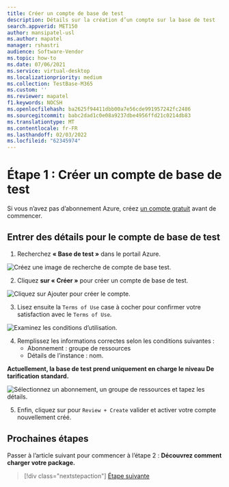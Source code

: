 ```yaml
---
title: Créer un compte de base de test
description: Détails sur la création d’un compte sur la base de test
search.appverid: MET150
author: mansipatel-usl
ms.author: mapatel
manager: rshastri
audience: Software-Vendor
ms.topic: how-to
ms.date: 07/06/2021
ms.service: virtual-desktop
ms.localizationpriority: medium
ms.collection: TestBase-M365
ms.custom: ''
ms.reviewer: mapatel
f1.keywords: NOCSH
ms.openlocfilehash: ba2625f94411dbb00a7e56cde991957242fc2486
ms.sourcegitcommit: babc2dad1c0e08a9237dbe4956ffd21c0214db83
ms.translationtype: MT
ms.contentlocale: fr-FR
ms.lasthandoff: 02/03/2022
ms.locfileid: "62345974"
---
```

# <a name="step-1-create-a-test-base-account"></a>Étape 1 : Créer un compte de base de test

Si vous n’avez pas d’abonnement Azure, créez [un compte gratuit](https://azure.microsoft.com/free/) avant de commencer.

## <a name="enter-details-for-test-base-account"></a>Entrer des détails pour le compte de base de test
 
1. Recherchez **« Base de test »** dans le portail Azure.

![Créez une image de recherche de compte de base test.](Media/CreateTestAccount1.png)

2. Cliquez **sur « Créer »** pour créer un compte de base de test.

![Cliquez sur Ajouter pour créer le compte.](Media/CreateTestAccount2.png)

3.  Lisez ensuite la ```Terms of Use``` case à cocher pour confirmer votre satisfaction avec le ```Terms of Use```.

![Examinez les conditions d’utilisation.](Media/CreateTestAccount3.png)

4.  Remplissez les informations correctes selon les conditions suivantes : 
    -   Abonnement : groupe de ressources
    -   Détails de l’instance : nom.

**Actuellement, la base de test prend uniquement en charge le niveau De tarification standard.**

![Sélectionnez un abonnement, un groupe de ressources et tapez les détails.](Media/CreateTestAccount4.png)

5.  Enfin, cliquez sur pour ```Review + Create``` valider et activer votre compte nouvellement créé.

## <a name="next-steps"></a>Prochaines étapes

Passer à l’article suivant pour commencer à l’étape 2 : **Découvrez comment charger votre package.**
> [!div class="nextstepaction"]
> [Étape suivante](uploadApplication.md)

<!---
Add button for next page
-->
